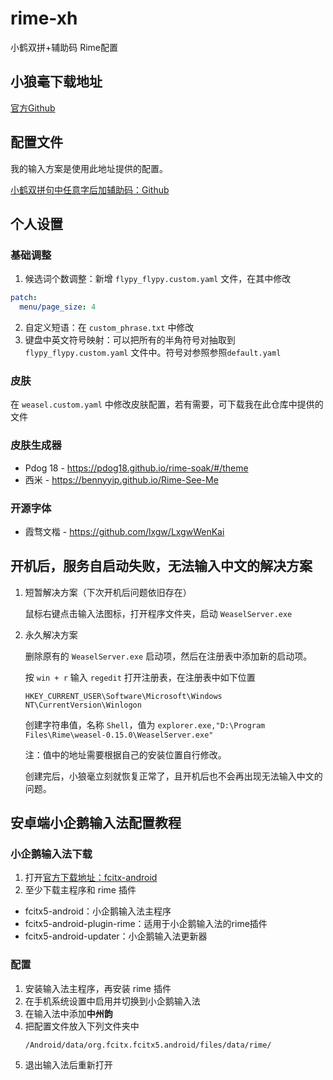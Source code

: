 # rime-xh
小鹤双拼+辅助码 Rime配置

## 小狼毫下载地址
[官方Github](https://github.com/rime/weasel/releases)

## 配置文件

我的输入方案是使用此地址提供的配置。

[小鹤双拼句中任意字后加辅助码：Github](https://github.com/gaboolic/rime-shuangpin-fuzhuma)


## 个人设置

### 基础调整

1. 候选词个数调整：新增 `flypy_flypy.custom.yaml` 文件，在其中修改
```yaml
patch:
  menu/page_size: 4
```

2. 自定义短语：在 `custom_phrase.txt` 中修改
3. 键盘中英文符号映射：可以把所有的半角符号对抽取到 `flypy_flypy.custom.yaml` 文件中。符号对参照参照`default.yaml`

### 皮肤

在 `weasel.custom.yaml` 中修改皮肤配置，若有需要，可下载我在此仓库中提供的文件

### 皮肤生成器

- Pdog 18 - https://pdog18.github.io/rime-soak/#/theme
- 西米 -  https://bennyyip.github.io/Rime-See-Me

### 开源字体

- 霞骛文楷 - https://github.com/lxgw/LxgwWenKai


## 开机后，服务自启动失败，无法输入中文的解决方案

1. 短暂解决方案（下次开机后问题依旧存在）
  
   鼠标右键点击输入法图标，打开程序文件夹，启动 `WeaselServer.exe`

2. 永久解决方案
   
   删除原有的 `WeaselServer.exe` 启动项，然后在注册表中添加新的启动项。
   
   按 `win + r` 输入 `regedit` 打开注册表，在注册表中如下位置
   ```
   HKEY_CURRENT_USER\Software\Microsoft\Windows NT\CurrentVersion\Winlogon 
   ```
   创建字符串值，名称 `Shell`，值为 `explorer.exe,"D:\Program Files\Rime\weasel-0.15.0\WeaselServer.exe"` 

   注：值中的地址需要根据自己的安装位置自行修改。

   创建完后，小狼毫立刻就恢复正常了，且开机后也不会再出现无法输入中文的问题。


## 安卓端小企鹅输入法配置教程

### 小企鹅输入法下载

1. 打开[官方下载地址：fcitx-android](https://jenkins.fcitx-im.org/job/android/)
2. 至少下载主程序和 rime 插件

- fcitx5-android：小企鹅输入法主程序
- fcitx5-android-plugin-rime：适用于小企鹅输入法的rime插件
- fcitx5-android-updater：小企鹅输入法更新器

### 配置
1. 安装输入法主程序，再安装 rime 插件
2. 在手机系统设置中启用并切换到小企鹅输入法
3. 在输入法中添加**中州韵**
4. 把配置文件放入下列文件夹中
   ```
   /Android/data/org.fcitx.fcitx5.android/files/data/rime/
   ```
5. 退出输入法后重新打开   
